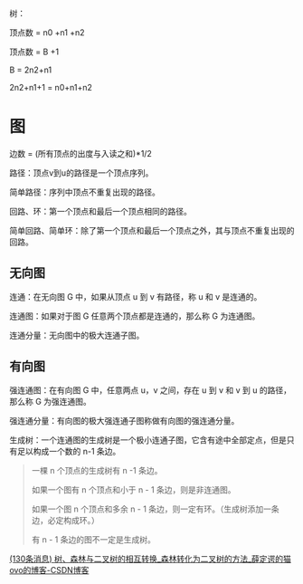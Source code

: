 树：

顶点数 = n0 +n1 +n2

顶点数 = B +1

B = 2n2+n1

2n2+n1+1 = n0+n1+n2



# 图

边数 = (所有顶点的出度与入读之和)*1/2

路径：顶点v到u的路径是一个顶点序列。

简单路径：序列中顶点不重复出现的路径。

回路、环：第一个顶点和最后一个顶点相同的路径。

简单回路、简单环：除了第一个顶点和最后一个顶点之外，其与顶点不重复出现的回路。

## 无向图

连通：在无向图 G 中，如果从顶点 u 到 v 有路径，称 u 和 v 是连通的。

连通图：如果对于图 G 任意两个顶点都是连通的，那么称 G 为连通图。

连通分量：无向图中的极大连通子图。

## 有向图

强连通图：在有向图 G 中，任意两点 u，v 之间，存在 u 到 v 和 v 到 u 的路径，那么称 G 为强连通图。

强连通分量：有向图的极大强连通子图称做有向图的强连通分量。



生成树：一个连通图的生成树是一个极小连通子图，它含有途中全部定点，但是只有足以构成一个数的 n-1 条边。

>  
>
> 一棵 n 个顶点的生成树有 n -1 条边。
>
> 如果一个图有 n 个顶点和小于 n - 1 条边，则是非连通图。
>
>  如果一个图 n 个顶点和多余 n - 1 条边，则一定有环。（生成树添加一条边，必定构成环。）
>
> 有 n - 1 条边的图不一定是生成树。

[(130条消息) 树、森林与二叉树的相互转换\_森林转化为二叉树的方法\_薛定谔的猫ovo的博客-CSDN博客](https://blog.csdn.net/weixin_44162361/article/details/119044059)

